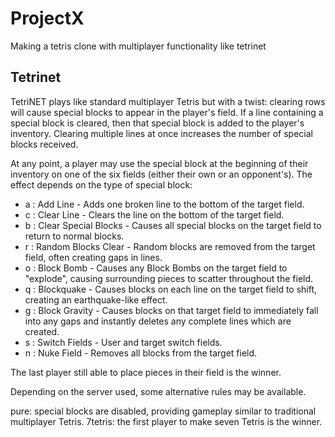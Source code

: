# ProjectX

Making a tetris clone with multiplayer functionality like tetrinet

## Tetrinet

TetriNET plays like standard multiplayer Tetris but with a twist: clearing rows will cause special blocks to appear in the player's field. If a line containing a special block is cleared, then that special block is added to the player's inventory. Clearing multiple lines at once increases the number of special blocks received.

At any point, a player may use the special block at the beginning of their inventory on one of the six fields (either their own or an opponent's). The effect depends on the type of special block:

- a : Add Line - Adds one broken line to the bottom of the target field. 
- c : Clear Line - Clears the line on the bottom of the target field.
- b : Clear Special Blocks - Causes all special blocks on the target field to return to normal blocks.
- r : Random Blocks Clear - Random blocks are removed from the target field, often creating gaps in lines.
- o : Block Bomb - Causes any Block Bombs on the target field to "explode", causing surrounding pieces to scatter throughout the field.
- q : Blockquake - Causes blocks on each line on the target field to shift, creating an earthquake-like effect.
- g : Block Gravity - Causes blocks on that target field to immediately fall into any gaps and instantly deletes any complete lines which are created.
- s : Switch Fields - User and target switch fields.
- n : Nuke Field - Removes all blocks from the target field.

The last player still able to place pieces in their field is the winner.

Depending on the server used, some alternative rules may be available.

pure: special blocks are disabled, providing gameplay similar to traditional multiplayer Tetris.
7tetris: the first player to make seven Tetris is the winner.

